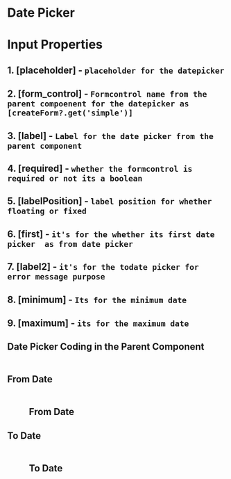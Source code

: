 # Date Picker

# Input Properties

## 1. [placeholder] - `placeholder for the datepicker`

## 2. [form_control] - `Formcontrol name from the parent compoenent for the datepicker as [createForm?.get('simple')]`

## 3. [label] - `Label for the date picker from the parent component`

## 4. [required] - `whether the formcontrol is required or not its a boolean`

## 5. [labelPosition] - `label position for whether floating or fixed`

## 6. [first] - `it's for the whether its first date picker  as from date picker`

## 7. [label2] - `it's for the todate picker for error message purpose`

## 8. [minimum] - `Its for the minimum date`

## 9. [maximum] - `its for the maximum date`

## Date Picker Coding in the Parent Component

<div class="" style="margin-left: 50px;margin-top: 50px;">
    <date-picker-stable placeholder="DD-MM-YYYY" [typeable]="true" [form_control]="createForm?.get('simple')"
        [required]="true"  label="From Date" labelPosition="float"></date-picker-stable>
</div>

## From Date

<div class="" style="margin-left: 50px;margin-top: 50px;">
    <h2>From Date </h2>
    <date-picker-stable [typeable]="true" [form_control]="createForm?.get('fromDate')" [first]="true" [required]="true" label="From Date"
        label2="To date" labelPosition="float"></date-picker-stable>
</div>

## To Date

<div class="" style="margin-left: 50px;margin-top: 50px;">
    <h2>To Date</h2>
    <date-picker-stable [typeable]="true" [first]="false" [form_control]="createForm?.get('toDate')" [required]="true" label="To Date"
        label2="From Date" labelPosition="float"></date-picker-stable>
</div>
